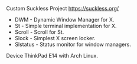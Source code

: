 Custom Suckless Project https://suckless.org/

- DWM - Dynamic Window Manager for X.
- St - Simple terminal implementation for X.
- Scroll - Scroll for St.
- Slock - Simplest X screen locker.
- Slstatus - Status monitor for window managers.

Device ThinkPad E14 with Arch Linux.
